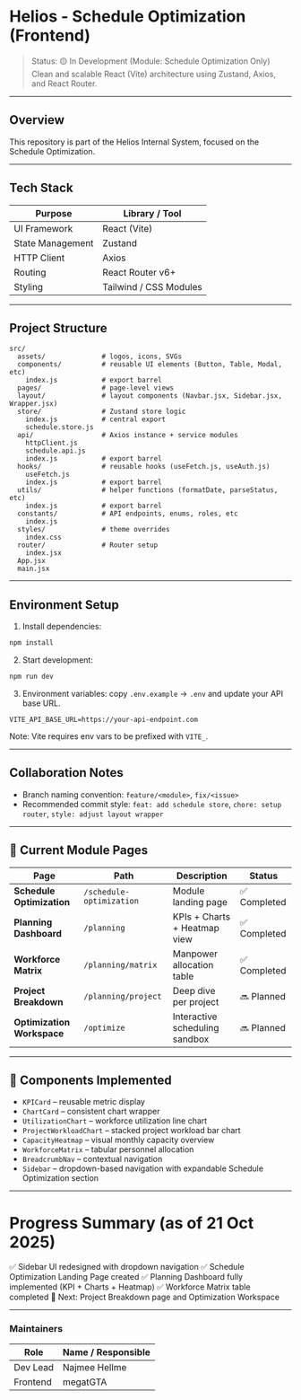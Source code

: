 # Helios - Schedule Optimization (Frontend)

> Status: 🟡 In Development (Module: Schedule Optimization Only)  
> Clean and scalable React (Vite) architecture using Zustand, Axios, and React Router.

---

## Overview

This repository is part of the Helios Internal System, focused on the Schedule Optimization.

---

##  Tech Stack

| Purpose | Library / Tool |
|---|---|
| UI Framework | React (Vite) |
| State Management | Zustand |
| HTTP Client | Axios |
| Routing | React Router v6+ |
| Styling  | Tailwind / CSS Modules |

---

## Project Structure

```
src/
  assets/              # logos, icons, SVGs
  components/          # reusable UI elements (Button, Table, Modal, etc)
    index.js           # export barrel
  pages/               # page-level views
  layout/              # layout components (Navbar.jsx, Sidebar.jsx, Wrapper.jsx)
  store/               # Zustand store logic
    index.js           # central export
    schedule.store.js
  api/                 # Axios instance + service modules
    httpClient.js
    schedule.api.js
    index.js           # export barrel
  hooks/               # reusable hooks (useFetch.js, useAuth.js)
    useFetch.js
    index.js           # export barrel
  utils/               # helper functions (formatDate, parseStatus, etc)
    index.js           # export barrel
  constants/           # API endpoints, enums, roles, etc
    index.js
  styles/              # theme overrides
    index.css
  router/              # Router setup
    index.jsx
  App.jsx
  main.jsx
```

---

##  Environment Setup

1) Install dependencies:
```bash
npm install
```

2) Start development:
```bash
npm run dev
```

3) Environment variables: copy `.env.example` → `.env` and update your API base URL.
```env
VITE_API_BASE_URL=https://your-api-endpoint.com
```

Note: Vite requires env vars to be prefixed with `VITE_`.



---

##  Collaboration Notes

- Branch naming convention: `feature/<module>`, `fix/<issue>`
- Recommended commit style: `feat: add schedule store`, `chore: setup router`, `style: adjust layout wrapper`

---
## 🧠 Current Module Pages

| Page | Path | Description | Status |
|------|------|--------------|---------|
| **Schedule Optimization** | `/schedule-optimization` | Module landing page | ✅ Completed |
| **Planning Dashboard** | `/planning` | KPIs + Charts + Heatmap view | ✅ Completed |
| **Workforce Matrix** | `/planning/matrix` | Manpower allocation table | ✅ Completed |
| **Project Breakdown** | `/planning/project` | Deep dive per project | 🔜 Planned |
| **Optimization Workspace** | `/optimize` | Interactive scheduling sandbox | 🔜 Planned |

---

## 🧱 Components Implemented

- `KPICard` – reusable metric display  
- `ChartCard` – consistent chart wrapper  
- `UtilizationChart` – workforce utilization line chart  
- `ProjectWorkloadChart` – stacked project workload bar chart  
- `CapacityHeatmap` – visual monthly capacity overview  
- `WorkforceMatrix` – tabular personnel allocation  
- `BreadcrumbNav` – contextual navigation  
- `Sidebar` – dropdown-based navigation with expandable Schedule Optimization section

---
#  Progress Summary (as of 21 Oct 2025)

✅ Sidebar UI redesigned with dropdown navigation
✅ Schedule Optimization Landing Page created
✅ Planning Dashboard fully implemented (KPI + Charts + Heatmap)
✅ Workforce Matrix table completed
🚧 Next: Project Breakdown page and Optimization Workspace

---
###  Maintainers

| Role | Name / Responsible |
|---|---|
| Dev Lead | Najmee Hellme |
| Frontend | megatGTA |

